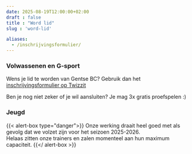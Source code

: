 ```yaml
---
date: 2025-08-19T12:00:00+02:00
draft : false
title : "Word lid"
slug : 'word-lid'

aliases:
  - /inschrijvingsformulier/  
---
```

### Volwassenen en G-sport 
Wens je lid te worden van Gentse BC?  Gebruik dan het [inschrijvingsformulier op Twizzit](https://app.twizzit.com/go/gentsebc2526)

Ben je nog niet zeker of je wil aansluiten?  Je mag 3x gratis proefspelen :)


### Jeugd 
{{< alert-box type="danger">}}
Onze werking draait heel goed met als gevolg dat we volzet zijn voor het seizoen 2025-2026.  
Helaas zitten onze trainers en zalen momenteel aan hun maximum capaciteit.
{{</ alert-box >}}



